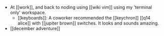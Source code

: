 - At [[work]], and back to noding using [[wiki vim]] using my 'terminal only' workspace.
  - [[keyboards]]: A coworker recommended the [[keychron]] [[q14 alice]] with [[jupiter brown]] switches. It looks and sounds amazing.
- [[december adventure]]
